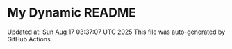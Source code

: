 # My Dynamic README
Updated at: Sun Aug 17 03:37:07 UTC 2025
This file was auto-generated by GitHub Actions.
